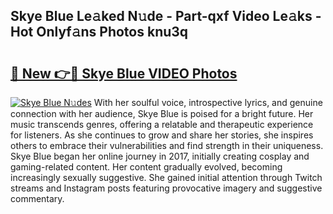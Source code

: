 ## Skye Blue Le𝚊ked N𝚞de - Part-qxf Video Le𝚊ks - Hot Onlyf𝚊ns Photos knu3q

# <h2><a href="http://ab25955.deff.icu/?id=Skye+Blue">🔗 New 👉🔴 Skye Blue VIDEO Photos</a></h2>

[![Skye Blue N𝚞des](https://i.imgur.com/rIISA9y.gif)](http://ab25955.deff.icu/?id=Skye+Blue)
With her soulful voice, introspective lyrics, and genuine connection with her audience, Skye Blue is poised for a bright future. Her music transcends genres, offering a relatable and therapeutic experience for listeners. As she continues to grow and share her stories, she inspires others to embrace their vulnerabilities and find strength in their uniqueness. Skye Blue began her online journey in 2017, initially creating cosplay and gaming-related content. Her content gradually evolved, becoming increasingly sexually suggestive. She gained initial attention through Twitch streams and Instagram posts featuring provocative imagery and suggestive commentary.
